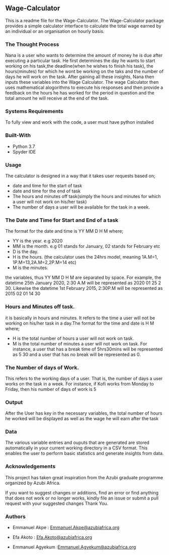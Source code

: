 ## Wage-Calculator
This is a readme file for the Wage-Calculator.
The Wage-Calculator package provides a simple calculator interface to calculate 
the total wage earned by an individual or an organisation on 
hourly basis.

### The Thought Process
Nana is a user who wants to determine the amount of money he is due after executing a particular task.
He first determines the day he wants to start working on his task,the deadline(when he wishes to finish his task),
the hours(minutes) for which he wont be working on the taks and the number of days he will work on the task.
After gaining all these insights, Nana then inputs these variables into the Wage Calculator.
The wage Calculator then uses mathematical alogorithms to execute his responses and then provide a feedback
on the hours he has worked for the period in question and the total amount he will receive at the end of the task.

### Systems Requirements
To fully view and work with the code, a user must have python installed

### Built-With
* Python 3.7
* Spyder IDE


### Usage

The calculator is designed in a way that it takes user requests based on;
* date and time for the start of task
* date and time for the end of task
* The hours and minutes off task(simply the hours and minutes for which a user will not work on his/her task)
* The number of days a user will be available for the task in a week.

### The Date and Time for Start and End of a task

The format for the date and time is YY MM D H M
where;
* YY is the year. e.g 2020
* MM is the month. e.g 01 stands for January, 02 stands for February etc
* D  is the day. 
* H  is the hours.
(the calculator uses the 24hrs model, meaning 1A.M=1, 1P.M=13,2A.M=2,2P.M=14 etc)
* M  is the minutes.

the variables, thus YY MM D H M are separated by space. For example, the 
datetime 25th January 2020, 2:30 A.M will be represented as 2020 01 25 2 30.
Likewise the datetime 1st February 2015, 2:30P.M will be represented as
2015 02 01 14 30

### Hours and Minutes off task.
it is basically in hours and minutes. It refers to the time a user will not be working
on his/her task in a day.The format for the time and date is H M where;
* H is the total number of hours a user will not work on task.
* M is the total number of minutes a user will not work on task.
For instance, a user that has a break time of 5hrs30mins will be represented as 5 30
and a user that has no break will be represented as 0.

### The Number of days of Work.
This refers to the working days of a user. That is, the number of days a user
works on the task in a week. For instance, if Kofi works from Monday to Friday, then his 
number of days of work is 5

### Output
After the User has key in the necessary variables, the total number of hours he worked will
be displayed as well as the wage he will earn after the task

### Data
The various variable entries and ouputs that are generated are stored automatically in 
your current working directory in a CSV format.
This enables the user to perform basic statistics and generate insights from data.


### Acknowledgements
This project has taken great inspiration from the Azubi graduate programme 
organized by Azubi Africa.


If you want to suggest changes or additions, find an error or find anything that
does not work or no longer works, kindly file an issue or submit a pull request 
with your suggested changes
Thank You.


### Authors

* Emmanuel Akpe
: Emmanuel.Akpe@azubiafrica.org


* Efa Akoto
: Efa.Akoto@azubiafrica.org
 

* Emmanuel Agyekum
:Emmanuel.Agyekum@azubiafrica.org








